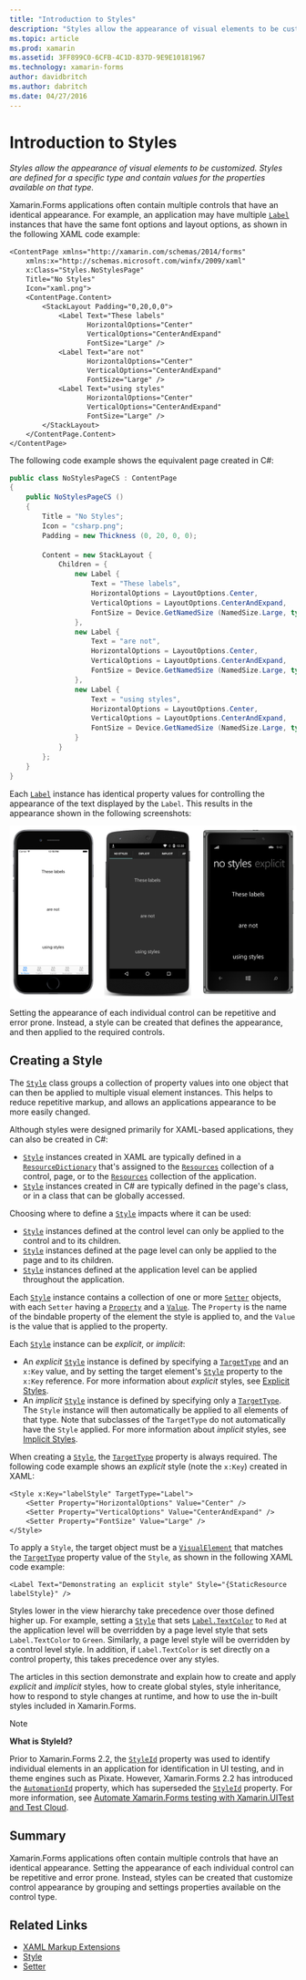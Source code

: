 ```yaml
---
title: "Introduction to Styles"
description: "Styles allow the appearance of visual elements to be customized. Styles are defined for a specific type and contain values for the properties available on that type."
ms.topic: article
ms.prod: xamarin
ms.assetid: 3FF899C0-6CFB-4C1D-837D-9E9E10181967
ms.technology: xamarin-forms
author: davidbritch
ms.author: dabritch
ms.date: 04/27/2016
---
```


# Introduction to Styles

_Styles allow the appearance of visual elements to be customized. Styles are defined for a specific type and contain values for the properties available on that type._

Xamarin.Forms applications often contain multiple controls that have an identical appearance. For example, an application may have multiple [`Label`](https://developer.xamarin.com/api/type/Xamarin.Forms.Label/) instances that have the same font options and layout options, as shown in the following XAML code example:

```xaml
<ContentPage xmlns="http://xamarin.com/schemas/2014/forms"
    xmlns:x="http://schemas.microsoft.com/winfx/2009/xaml"
	x:Class="Styles.NoStylesPage"
	Title="No Styles"
	Icon="xaml.png">
	<ContentPage.Content>
		<StackLayout Padding="0,20,0,0">
			<Label Text="These labels"
			       HorizontalOptions="Center"
				   VerticalOptions="CenterAndExpand"
				   FontSize="Large" />
			<Label Text="are not"
			       HorizontalOptions="Center"
				   VerticalOptions="CenterAndExpand"
				   FontSize="Large" />
			<Label Text="using styles"
			       HorizontalOptions="Center"
				   VerticalOptions="CenterAndExpand"
				   FontSize="Large" />
		</StackLayout>
	</ContentPage.Content>
</ContentPage>
```

The following code example shows the equivalent page created in C#:

```csharp
public class NoStylesPageCS : ContentPage
{
	public NoStylesPageCS ()
	{
		Title = "No Styles";
		Icon = "csharp.png";
		Padding = new Thickness (0, 20, 0, 0);

		Content = new StackLayout {
			Children = {
				new Label {
					Text = "These labels",
					HorizontalOptions = LayoutOptions.Center,
					VerticalOptions = LayoutOptions.CenterAndExpand,
					FontSize = Device.GetNamedSize (NamedSize.Large, typeof(Label))
				},
				new Label {
					Text = "are not",
					HorizontalOptions = LayoutOptions.Center,
					VerticalOptions = LayoutOptions.CenterAndExpand,
					FontSize = Device.GetNamedSize (NamedSize.Large, typeof(Label))
				},
				new Label {
					Text = "using styles",
					HorizontalOptions = LayoutOptions.Center,
					VerticalOptions = LayoutOptions.CenterAndExpand,
					FontSize = Device.GetNamedSize (NamedSize.Large, typeof(Label))
				}
			}
		};
	}
}
```

Each [`Label`](https://developer.xamarin.com/api/type/Xamarin.Forms.Label/) instance has identical property values for controlling the appearance of the text displayed by the `Label`. This results in the appearance shown in the following screenshots:

[![](introduction-images/no-styles.png "Label Appearance without Styles")](introduction-images/no-styles-large.png "Label Appearance without Styles")

Setting the appearance of each individual control can be repetitive and error prone. Instead, a style can be created that defines the appearance, and then applied to the required controls.

## Creating a Style

The [`Style`](https://developer.xamarin.com/api/type/Xamarin.Forms.Style/) class groups a collection of property values into one object that can then be applied to multiple visual element instances. This helps to reduce repetitive markup, and allows an applications appearance to be more easily changed.

Although styles were designed primarily for XAML-based applications, they can also be created in C#:

- [`Style`](https://developer.xamarin.com/api/type/Xamarin.Forms.Style/) instances created in XAML are typically defined in a [`ResourceDictionary`](https://developer.xamarin.com/api/type/Xamarin.Forms.ResourceDictionary/) that's assigned to the [`Resources`](https://developer.xamarin.com/api/property/Xamarin.Forms.VisualElement.Resources/) collection of a control, page, or to the [`Resources`](https://developer.xamarin.com/api/property/Xamarin.Forms.Application.Resources/) collection of the application.
- [`Style`](https://developer.xamarin.com/api/type/Xamarin.Forms.Style/) instances created in C# are typically defined in the page's class, or in a class that can be globally accessed.

Choosing where to define a [`Style`](https://developer.xamarin.com/api/type/Xamarin.Forms.Style/) impacts where it can be used:

- [`Style`](https://developer.xamarin.com/api/type/Xamarin.Forms.Style/) instances defined at the control level can only be applied to the control and to its children.
- [`Style`](https://developer.xamarin.com/api/type/Xamarin.Forms.Style/) instances defined at the page level can only be applied to the page and to its children.
- [`Style`](https://developer.xamarin.com/api/type/Xamarin.Forms.Style/) instances defined at the application level can be applied throughout the application.

Each [`Style`](https://developer.xamarin.com/api/type/Xamarin.Forms.Style/) instance contains a collection of one or more [`Setter`](https://developer.xamarin.com/api/type/Xamarin.Forms.Setter/) objects, with each `Setter` having a [`Property`](https://developer.xamarin.com/api/property/Xamarin.Forms.Setter.Property/) and a [`Value`](https://developer.xamarin.com/api/property/Xamarin.Forms.Setter.Value/). The `Property` is the name of the bindable property of the element the style is applied to, and the `Value` is the value that is applied to the property.

Each [`Style`](https://developer.xamarin.com/api/type/Xamarin.Forms.Style/) instance can be *explicit*, or *implicit*:

- An *explicit* [`Style`](https://developer.xamarin.com/api/type/Xamarin.Forms.Style/) instance is defined by specifying a [`TargetType`](https://developer.xamarin.com/api/property/Xamarin.Forms.Style.TargetType/) and an `x:Key` value, and by setting the target element's [`Style`](https://developer.xamarin.com/api/property/Xamarin.Forms.VisualElement.Style/) property to the `x:Key` reference. For more information about *explicit* styles, see [Explicit Styles](~/xamarin-forms/user-interface/styles/explicit.md).
- An *implicit* [`Style`](https://developer.xamarin.com/api/type/Xamarin.Forms.Style/) instance is defined by specifying only a [`TargetType`](https://developer.xamarin.com/api/property/Xamarin.Forms.Style.TargetType/). The `Style` instance will then automatically be applied to all elements of that type. Note that subclasses of the `TargetType` do not automatically have the `Style` applied. For more information about *implicit* styles, see [Implicit Styles](~/xamarin-forms/user-interface/styles/implicit.md).

When creating a [`Style`](https://developer.xamarin.com/api/type/Xamarin.Forms.Style/), the [`TargetType`](https://developer.xamarin.com/api/property/Xamarin.Forms.Style.TargetType/) property is always required. The following code example shows an *explicit* style (note the `x:Key`) created in XAML:

```xaml
<Style x:Key="labelStyle" TargetType="Label">
	<Setter Property="HorizontalOptions" Value="Center" />
	<Setter Property="VerticalOptions" Value="CenterAndExpand" />
	<Setter Property="FontSize" Value="Large" />
</Style>
```

To apply a `Style`, the target object must be a [`VisualElement`](https://developer.xamarin.com/api/type/Xamarin.Forms.VisualElement/) that matches the [`TargetType`](https://developer.xamarin.com/api/property/Xamarin.Forms.Style.TargetType/) property value of the `Style`, as shown in the following XAML code example:

```xaml
<Label Text="Demonstrating an explicit style" Style="{StaticResource labelStyle}" />
```

Styles lower in the view hierarchy take precedence over those defined higher up. For example, setting a [`Style`](https://developer.xamarin.com/api/type/Xamarin.Forms.Style/) that sets [`Label.TextColor`](https://developer.xamarin.com/api/property/Xamarin.Forms.Label.TextColor/) to `Red` at the application level will be overridden by a page level style that sets `Label.TextColor` to `Green`. Similarly, a page level style will be overridden by a control level style. In addition, if `Label.TextColor` is set directly on a control property, this takes precedence over any styles.

The articles in this section demonstrate and explain how to create and apply *explicit* and *implicit* styles, how to create global styles, style inheritance, how to respond to style changes at runtime, and how to use the in-built styles included in Xamarin.Forms.

> [!NOTE]
> **What is StyleId?**
>
> Prior to Xamarin.Forms 2.2, the [`StyleId`](https://developer.xamarin.com/api/property/Xamarin.Forms.Element.StyleId/) property was used to identify individual elements in an application for identification in UI testing, and in theme engines such as Pixate. However, Xamarin.Forms 2.2 has introduced the [`AutomationId`](https://developer.xamarin.com/api/property/Xamarin.Forms.Element.AutomationId/) property, which has superseded the [`StyleId`](https://developer.xamarin.com/api/property/Xamarin.Forms.Element.StyleId/) property. For more information, see [Automate Xamarin.Forms testing with Xamarin.UITest and Test Cloud](~/xamarin-forms/deploy-test/uitest-and-test-cloud.md).

## Summary

Xamarin.Forms applications often contain multiple controls that have an identical appearance. Setting the appearance of each individual control can be repetitive and error prone. Instead, styles can be created that customize control appearance by grouping and settings properties available on the control type.


## Related Links

- [XAML Markup Extensions](~/xamarin-forms/xaml/xaml-basics/xaml-markup-extensions.md)
- [Style](https://developer.xamarin.com/api/type/Xamarin.Forms.Style/)
- [Setter](https://developer.xamarin.com/api/type/Xamarin.Forms.Setter/)
